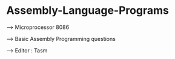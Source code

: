 # Assembly-Language-Programs

--> Microprocessor 8086

--> Basic Assembly Programming questions

--> Editor : Tasm
